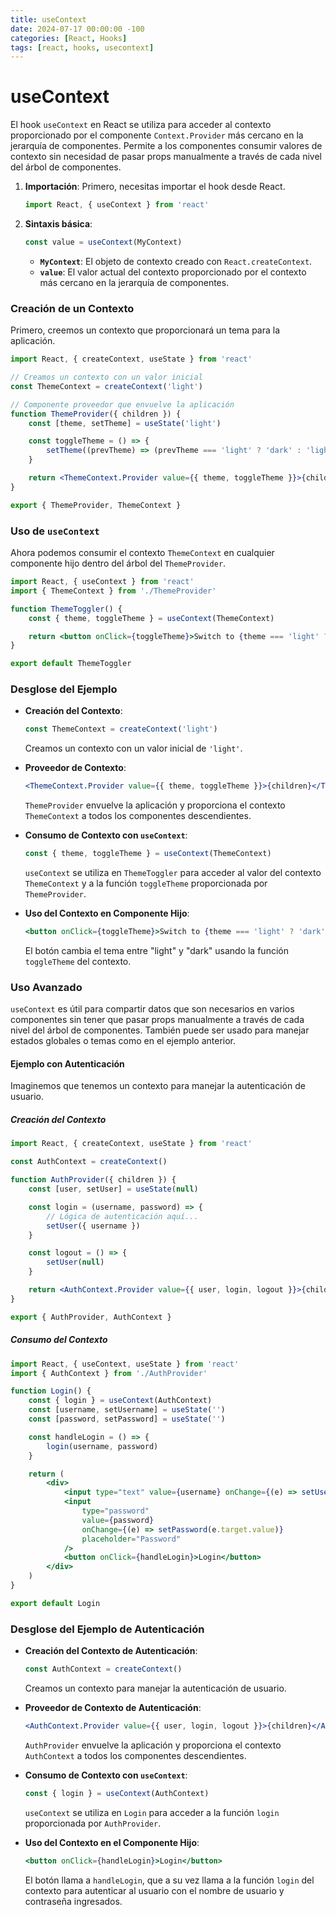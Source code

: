 ```yaml
---
title: useContext
date: 2024-07-17 00:00:00 -100
categories: [React, Hooks]
tags: [react, hooks, usecontext]
---
```


# useContext

El hook `useContext` en React se utiliza para acceder al contexto proporcionado por el componente `Context.Provider` más cercano en la jerarquía de componentes. Permite a los componentes consumir valores de contexto sin necesidad de pasar props manualmente a través de cada nivel del árbol de componentes.

1. **Importación**: Primero, necesitas importar el hook desde React.

    ```jsx
    import React, { useContext } from 'react'
    ```

2. **Sintaxis básica**:
    ```jsx
    const value = useContext(MyContext)
    ```
    - **`MyContext`**: El objeto de contexto creado con `React.createContext`.
    - **`value`**: El valor actual del contexto proporcionado por el contexto más cercano en la jerarquía de componentes.

### Creación de un Contexto

Primero, creemos un contexto que proporcionará un tema para la aplicación.

```jsx
import React, { createContext, useState } from 'react'

// Creamos un contexto con un valor inicial
const ThemeContext = createContext('light')

// Componente proveedor que envuelve la aplicación
function ThemeProvider({ children }) {
    const [theme, setTheme] = useState('light')

    const toggleTheme = () => {
        setTheme((prevTheme) => (prevTheme === 'light' ? 'dark' : 'light'))
    }

    return <ThemeContext.Provider value={{ theme, toggleTheme }}>{children}</ThemeContext.Provider>
}

export { ThemeProvider, ThemeContext }
```

### Uso de `useContext`

Ahora podemos consumir el contexto `ThemeContext` en cualquier componente hijo dentro del árbol del `ThemeProvider`.

```jsx
import React, { useContext } from 'react'
import { ThemeContext } from './ThemeProvider'

function ThemeToggler() {
    const { theme, toggleTheme } = useContext(ThemeContext)

    return <button onClick={toggleTheme}>Switch to {theme === 'light' ? 'dark' : 'light'} mode</button>
}

export default ThemeToggler
```

### Desglose del Ejemplo

-   **Creación del Contexto**:

    ```jsx
    const ThemeContext = createContext('light')
    ```

    Creamos un contexto con un valor inicial de `'light'`.

-   **Proveedor de Contexto**:

    ```jsx
    <ThemeContext.Provider value={{ theme, toggleTheme }}>{children}</ThemeContext.Provider>
    ```

    `ThemeProvider` envuelve la aplicación y proporciona el contexto `ThemeContext` a todos los componentes descendientes.

-   **Consumo de Contexto con `useContext`**:

    ```jsx
    const { theme, toggleTheme } = useContext(ThemeContext)
    ```

    `useContext` se utiliza en `ThemeToggler` para acceder al valor del contexto `ThemeContext` y a la función `toggleTheme` proporcionada por `ThemeProvider`.

-   **Uso del Contexto en Componente Hijo**:
    ```jsx
    <button onClick={toggleTheme}>Switch to {theme === 'light' ? 'dark' : 'light'} mode</button>
    ```
    El botón cambia el tema entre "light" y "dark" usando la función `toggleTheme` del contexto.

### Uso Avanzado

`useContext` es útil para compartir datos que son necesarios en varios componentes sin tener que pasar props manualmente a través de cada nivel del árbol de componentes. También puede ser usado para manejar estados globales o temas como en el ejemplo anterior.

#### Ejemplo con Autenticación

Imaginemos que tenemos un contexto para manejar la autenticación de usuario.

##### Creación del Contexto

```jsx
import React, { createContext, useState } from 'react'

const AuthContext = createContext()

function AuthProvider({ children }) {
    const [user, setUser] = useState(null)

    const login = (username, password) => {
        // Lógica de autenticación aquí...
        setUser({ username })
    }

    const logout = () => {
        setUser(null)
    }

    return <AuthContext.Provider value={{ user, login, logout }}>{children}</AuthContext.Provider>
}

export { AuthProvider, AuthContext }
```

##### Consumo del Contexto

```jsx
import React, { useContext, useState } from 'react'
import { AuthContext } from './AuthProvider'

function Login() {
    const { login } = useContext(AuthContext)
    const [username, setUsername] = useState('')
    const [password, setPassword] = useState('')

    const handleLogin = () => {
        login(username, password)
    }

    return (
        <div>
            <input type="text" value={username} onChange={(e) => setUsername(e.target.value)} placeholder="Username" />
            <input
                type="password"
                value={password}
                onChange={(e) => setPassword(e.target.value)}
                placeholder="Password"
            />
            <button onClick={handleLogin}>Login</button>
        </div>
    )
}

export default Login
```

### Desglose del Ejemplo de Autenticación

-   **Creación del Contexto de Autenticación**:

    ```jsx
    const AuthContext = createContext()
    ```

    Creamos un contexto para manejar la autenticación de usuario.

-   **Proveedor de Contexto de Autenticación**:

    ```jsx
    <AuthContext.Provider value={{ user, login, logout }}>{children}</AuthContext.Provider>
    ```

    `AuthProvider` envuelve la aplicación y proporciona el contexto `AuthContext` a todos los componentes descendientes.

-   **Consumo de Contexto con `useContext`**:

    ```jsx
    const { login } = useContext(AuthContext)
    ```

    `useContext` se utiliza en `Login` para acceder a la función `login` proporcionada por `AuthProvider`.

-   **Uso del Contexto en el Componente Hijo**:
    ```jsx
    <button onClick={handleLogin}>Login</button>
    ```
    El botón llama a `handleLogin`, que a su vez llama a la función `login` del contexto para autenticar al usuario con el nombre de usuario y contraseña ingresados.
